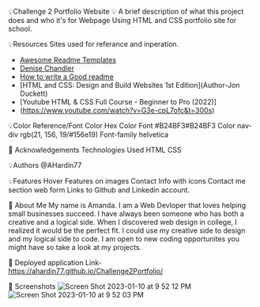 💡Challenge 2 Portfolio Website 💡
A brief description of what this project does and who it's for Webpage Using HTML and CSS portfolio site for school.

💡Resources
Sites used for referance and inperation.

 - [Awesome Readme Templates](https://awesomeopensource.com/project/elangosundar/awesome-README-templates)
 - [Denise Chandler](https://denisechandler.com/#portfolio)
 - [How to write a Good readme](https://bulldogjob.com/news/449-how-to-write-a-good-readme-for-your-github-project)
 - [HTML and CSS: Design and Build Websites 1st Edition](Author-Jon Duckett)
 - [Youtube HTML & CSS Full Course - Beginner to Pro (2022)]
 - (https://www.youtube.com/watch?v=G3e-cpL7ofc&t=300s)
 
💡Color Reference/Font
Color	Hex
Color Font	#B24BF3#B24BF3
Color nav-div	rgb(21, 156, 19/#156e19)
Font-family	helvetica

🚀 Acknowledgements
Technologies Used
HTML
CSS

💡Authors
@AHardin77

💡Features
Hover Features on images
Contact Info with icons
Contact me section web form
Links to Github and Linkedin account.

🚀 About Me
My name is Amanda. I am a Web Devloper that loves helping small businesses succeed. I have always been someone who has both a creative and a logical side. When I discovered web design in college, I realized it would be the perfect fit. I could use my creative side to design and my logical side to code. I am open to new coding opportunites you might have so take a look at my projects.

🚀 Deployed application Link- https://ahardin77.github.io/Challenge2Portfolio/

🚀 Screenshots
![Screen Shot 2023-01-10 at 9 52 12 PM](https://user-images.githubusercontent.com/109550438/211720681-c38c4954-8ad4-4f1b-8530-24a2843a9f4c.png)
![Screen Shot 2023-01-10 at 9 52 03 PM](https://user-images.githubusercontent.com/109550438/211720702-6fbb83d9-f92e-4b56-897b-dd2156ee5d34.png)
